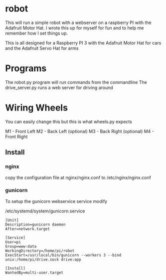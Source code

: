 # robot

This will run a simple robot with a webserver on a raspberry PI with the Adafruit Motor Hat.  I wrote this up for myself for fun and to help me remember how I set things up.

This is all designed for a Raspberry PI 3 with the Adafruit Motor Hat for cars and the Adafruit Servo Hat for arms

# Programs

The robot.py program will run commands from the commandline
The drive_server.py runs a web server for driving around

# Wiring Wheels

You can easily change this but this is what wheels.py expects

M1 - Front Left
M2 - Back Left (optional)
M3 - Back Right (optional)
M4 - Front Right 


## Install


### nginx

copy the configuration file at nginx/nginx.conf to /etc/nginx/nginx.conf

### gunicorn

To setup the gunicorn webservice service modify

/etc/systemd/system/gunicorn.service

```
[Unit]
Description=gunicorn daemon
After=network.target

[Service]
User=pi
Group=www-data
WorkingDirectory=/home/pi/robot
ExecStart=/usr/local/bin/gunicorn --workers 3 --bind unix:/home/pi/drive.sock drive:app

[Install]
WantedBy=multi-user.target
```